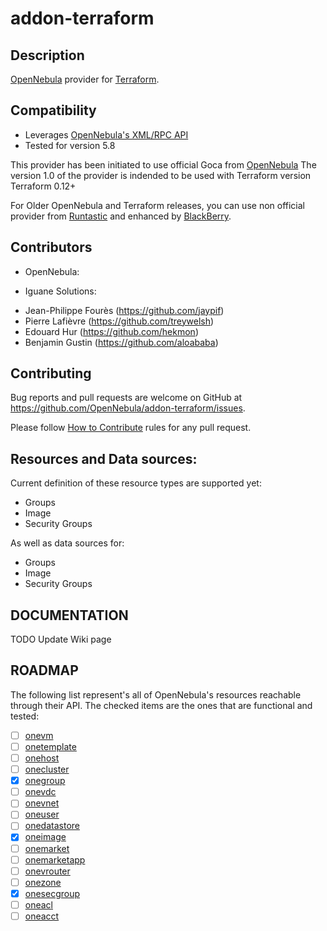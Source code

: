 # addon-terraform

## Description

[OpenNebula](https://opennebula.org/) provider for [Terraform](https://www.terraform.io/).

## Compatibility

* Leverages [OpenNebula's XML/RPC API](https://docs.opennebula.org/5.88/integration/system_interfaces/api.html)
* Tested for version 5.8

This provider has been initiated to use official Goca from [OpenNebula](https://github.com/OpenNebula/one)
The version 1.0 of the provider is indended to be used with Terraform version Terraform 0.12+

For Older OpenNebula and Terraform releases, you can use non official provider from [Runtastic](https://github.com/runtastic/terraform-provider-opennebula) and enhanced by [BlackBerry](https://github.com/blackberry/terraform-provider-opennebula).

## Contributors

* OpenNebula:

* Iguane Solutions:
- Jean-Philippe Fourès (https://github.com/jaypif)
- Pierre Lafièvre (https://github.com/treywelsh)
- Edouard Hur (https://github.com/hekmon)
- Benjamin Gustin (https://github.com/aloababa)

## Contributing

Bug reports and pull requests are welcome on GitHub at
https://github.com/OpenNebula/addon-terraform/issues.

Please follow [How to Contribute](https://github.com/OpenNebula/one/wiki/How-to-Contribute-to-Development) rules for any pull request.

## Resources and Data sources:

Current definition of these resource types are supported yet:
* Groups
* Image
* Security Groups

As well as data sources for:
* Groups
* Image
* Security Groups

## DOCUMENTATION
TODO Update Wiki page

## ROADMAP

The following list represent's all of OpenNebula's resources reachable through their API. The checked items are the ones that are functional and tested:

* [ ] [onevm](https://docs.opennebula.org/5.8/integration/system_interfaces/api.html#onevm)
* [ ] [onetemplate](https://docs.opennebula.org/5.8/integration/system_interfaces/api.html#onetemplate)
* [ ] [onehost](https://docs.opennebula.org/5.8/integration/system_interfaces/api.html#onehost)
* [ ] [onecluster](https://docs.opennebula.org/5.8/integration/system_interfaces/api.html#onecluster)
* [X] [onegroup](https://docs.opennebula.org/5.8/integration/system_interfaces/api.html#onegroup)
* [ ] [onevdc](https://docs.opennebula.org/5.8/integration/system_interfaces/api.html#onevdc)
* [ ] [onevnet](https://docs.opennebula.org/5.8/integration/system_interfaces/api.html#onevnet)
* [ ] [oneuser](https://docs.opennebula.org/5.8/integration/system_interfaces/api.html#oneuser)
* [ ] [onedatastore](https://docs.opennebula.org/5.8/integration/system_interfaces/api.html#onedatastore)
* [X] [oneimage](https://docs.opennebula.org/5.8/integration/system_interfaces/api.html#oneimage)
* [ ] [onemarket](https://docs.opennebula.org/5.8/integration/system_interfaces/api.html#onemarket)
* [ ] [onemarketapp](https://docs.opennebula.org/5.8/integration/system_interfaces/api.html#onemarketapp)
* [ ] [onevrouter](https://docs.opennebula.org/5.8/integration/system_interfaces/api.html#onevrouter)
* [ ] [onezone](https://docs.opennebula.org/5.8/integration/system_interfaces/api.html#onezone)
* [X] [onesecgroup](https://docs.opennebula.org/5.8/integration/system_interfaces/api.html#onesecgroup)
* [ ] [oneacl](https://docs.opennebula.org/5.8/integration/system_interfaces/api.html#oneacl)
* [ ] [oneacct](https://docs.opennebula.org/5.8/integration/system_interfaces/api.html#oneacct)
